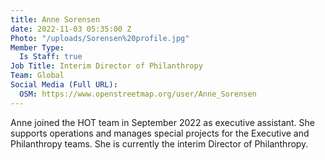 ```yaml
---
title: Anne Sorensen
date: 2022-11-03 05:35:00 Z
Photo: "/uploads/Sorensen%20profile.jpg"
Member Type:
  Is Staff: true
Job Title: Interim Director of Philanthropy
Team: Global
Social Media (Full URL):
  OSM: https://www.openstreetmap.org/user/Anne_Sorensen
---
```


Anne joined the HOT team in September 2022 as executive assistant. She supports operations and manages special projects for the Executive and Philanthropy teams. She is currently the interim Director of Philanthropy.